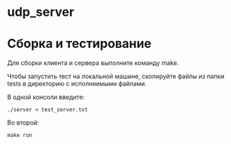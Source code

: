 # udp_server

# Сборка и тестирование  

Для сборки клиента и сервера выполните команду make.

Чтобы запустить тест на локальной машине, скопируйте файлы из папки tests в директорию с исполняемыми файлами. 

В одной консоли введите:

`./server < test_server.txt`

Во второй: 

`make run`
